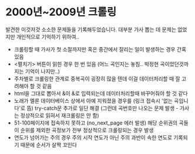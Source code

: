 2000년~2009년 크롤링
=======
발견한 이것저것 소소한 문제들을 기록해두었습니다. 
대부분 가사 뽑는 데 문제는 없었지만 개인적으로 기억하기 위하여..


* 크롤링할 때 가사가 첫 소절까지만 혹은 중간에서 잘리는 일이 발생하는 경우 간혹 있음
* <펼치기> 버튼이 읽힌 경우 한 번 있음 (어느 곡인지는 놓침.. 박정현 곡이었던것까지는 기억이 나지만..)
* 주차별로 크롤링한 관계로 중복곡이 굉장히 많을 텐데 이걸 데이터처리할 때 잘 고려해야 할 것 같음
* html을 그대로 뽑아서 &이 &amp;로 입력되는데 데이터처리할때 바꾸어줘야 할 것 같다
* 노래가 멜론 데이터베이스 상에서 아예 지워졌을 경우를 (링크 접속시 '없는 곡입니다'로 뜸) try-catch문 추가로 일단 해결 (그런데 곡번호만 나오는 문제 발생 - 가사는 정상적으로 읽혀서 재크롤링은 안 함)
* 51-100페이지에 접속하지 못하고 (no_next_page 에러 발생) 해당 순위권의 곡들이 순위를 제외한 곡정보가 전부 정상적으로 크롤링되는 경우 발생
* 연도가 넘어가는 주의 경우 주의 시작 연도가 아닌 주의 과반이 속한 연도로 기록되기 때문에 순서가 살짝 꼬인다

